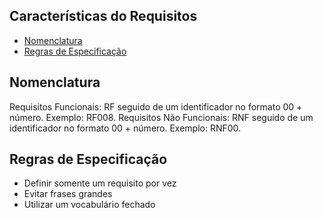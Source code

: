 ## Características do Requisitos

  - [Nomenclatura](#nomenclatura)
  - [Regras de Especificação](#regras-de-especificação)

## Nomenclatura

Requisitos Funcionais: RF seguido de um identificador no formato 00 + número. Exemplo: RF008.
Requisitos Não Funcionais: RNF seguido de um identificador no formato 00 + número. Exemplo: RNF00.

## Regras de Especificação

- Definir somente um requisito por vez
- Evitar frases grandes
- Utilizar um vocabulário fechado

